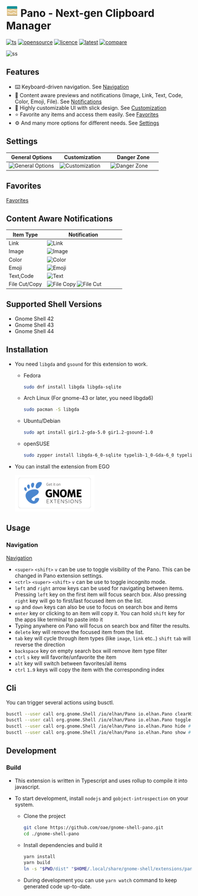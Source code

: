 # <img width="32px" src="./io.elhan.Pano.svg" alt="Pano" /> Pano - Next-gen Clipboard Manager

[![ts](https://badgen.net/badge/icon/typescript?icon=typescript&label)](#)
[![opensource](https://badges.frapsoft.com/os/v1/open-source.png?v=103)](#)
[![licence](https://badges.frapsoft.com/os/gpl/gpl.png?v=103)](https://github.com/oae/gnome-shell-pano/blob/master/LICENSE)
[![latest](https://img.shields.io/github/v/release/oae/gnome-shell-pano)](https://github.com/oae/gnome-shell-pano/releases/latest)
[![compare](https://img.shields.io/github/commits-since/oae/gnome-shell-pano/latest/master)](https://github.com/oae/gnome-shell-pano/compare)

![ss](https://i.imgur.com/k8owX1i.png)

## Features

- ⌨️ Keyboard-driven navigation. See [Navigation](#navigation)
- 🧠 Content aware previews and notifications (Image, Link, Text, Code, Color, Emoji, File). See [Notifications](#content-aware-notifications)
- 🎨 Highly customizable UI with slick design. See [Customization](#settings)
- ⭐ Favorite any items and access them easily. See [Favorites](#favorites)
- ⚙️ And many more options for different needs. See [Settings](#settings)

## Settings

<table width="100%">
  <thead>
    <tr>
      <th width="33%">General Options</th>
      <th width="33%">Customization</th>
      <th width="33%">Danger Zone</th>
    </tr>
  </thead>
  <tbody>
    <tr>
      <td width="33%"><img alt="General Options" src="https://i.imgur.com/Mc6yXsA.png" /></td>
      <td width="33%"><img alt="Customization" src="https://i.imgur.com/aZjfT7e.png" /></td>
      <td width="33%"><img alt="Danger Zone" src="https://i.imgur.com/RlM1AgI.png" /></td>
    </tr>
  </tbody>
</table>

## Favorites

[Favorites](https://user-images.githubusercontent.com/1043714/222934867-d8fb1c2c-81a2-46c6-a8b0-f0be96850d2f.webm)

## Content Aware Notifications

<table width="100%">
  <thead>
    <tr>
      <th width="33%">Item Type</th>
      <th width="80%">Notification</th>
    </tr>
  </thead>
  <tbody>
    <tr>
      <td width="33%">Link</td>
      <td width="80%"><img alt="Link" src="https://i.imgur.com/XnIK7JT.png" /></td>
    </tr>
    <tr>
      <td width="33%">Image</td>
      <td width="80%"><img alt="Image" src="https://i.imgur.com/amHhZyI.png" /></td>
    </tr>
    <tr>
      <td width="33%">Color</td>
      <td width="80%"><img alt="Color" src="https://i.imgur.com/Qk6bFFM.png" /></td>
    </tr>
    <tr>
      <td width="33%">Emoji</td>
      <td width="80%"><img alt="Emoji" src="https://i.imgur.com/7iNLUpb.png" /></td>
    </tr>
    <tr>
      <td width="33%">Text,Code</td>
      <td width="80%"><img alt="Text" src="https://i.imgur.com/hDv8Fgp.png" /></td>
    </tr>
    <tr>
      <td width="33%">File Cut/Copy</td>
      <td width="80%">
        <img alt="File Copy" src="https://i.imgur.com/Wmiay4o.png" />
        <img alt="File Cut" src="https://i.imgur.com/L77dpS9.png" />
      </td>
    </tr>
  </tbody>
</table>

## Supported Shell Versions

- Gnome Shell 42
- Gnome Shell 43
- Gnome Shell 44

## Installation

- You need `libgda` and `gsound` for this extension to work.

  - Fedora

    ```bash
    sudo dnf install libgda libgda-sqlite
    ```

  - Arch Linux (For gnome-43 or later, you need libgda6)

    ```bash
    sudo pacman -S libgda
    ```

  - Ubuntu/Debian

    ```bash
    sudo apt install gir1.2-gda-5.0 gir1.2-gsound-1.0
    ```

  - openSUSE

    ```bash
    sudo zypper install libgda-6_0-sqlite typelib-1_0-Gda-6_0 typelib-1_0-GSound-1_0
    ```

- You can install the extension from EGO

  [<img height="100" src="https://github.com/andyholmes/gnome-shell-extensions-badge/raw/master/get-it-on-ego.png">](https://extensions.gnome.org/extension/5278/pano/)

## Usage

### Navigation

[Navigation](https://user-images.githubusercontent.com/1043714/222934876-2e922f6c-36db-456b-826b-3b129da540b4.webm)

- `<super>` `<shift>` `v` can be use to toggle visibility of the Pano. This can be changed in Pano extension settings.
- `<ctrl>` `<super>` `<shift>` `v` can be use to toggle incognito mode.
- `left` and `right` arrow keys can be used for navigating between items. Pressing `left` key on the first item will focus search box. Also pressing `right` key will go to first/last focused item on the list.
- `up` and `down` keys can also be use to focus on search box and items
- `enter` key or clicking to an item will copy it. You can hold `shift` key for the apps like terminal to paste into it
- Typing anywhere on Pano will focus on search box and filter the results.
- `delete` key will remove the focused item from the list.
- `tab` key will cycle through item types (like `image`, `link` etc..) `shift` `tab` will reverse the direction
- `backspace` key on empty search box will remove item type filter
- `ctrl` `s` key will favorite/unfavorite the item
- `alt` key will switch between favorites/all items
- `ctrl` `1`..`9` keys will copy the item with the corresponding index

## Cli

You can trigger several actions using busctl.

```sh
busctl --user call org.gnome.Shell /io/elhan/Pano io.elhan.Pano clearHistory # clears pano history
busctl --user call org.gnome.Shell /io/elhan/Pano io.elhan.Pano toggle # toggles pano window
busctl --user call org.gnome.Shell /io/elhan/Pano io.elhan.Pano hide # hides pano window
busctl --user call org.gnome.Shell /io/elhan/Pano io.elhan.Pano show # shows pano window
```

## Development

### Build

- This extension is written in Typescript and uses rollup to compile it into javascript.
- To start development, install `nodejs` and `gobject-introspection` on your system.

  - Clone the project

    ```sh
    git clone https://github.com/oae/gnome-shell-pano.git
    cd ./gnome-shell-pano
    ```

  - Install dependencies and build it

    ```sh
    yarn install
    yarn build
    ln -s "$PWD/dist" "$HOME/.local/share/gnome-shell/extensions/pano@elhan.io"
    ```

  - During development you can use `yarn watch` command to keep generated code up-to-date.
